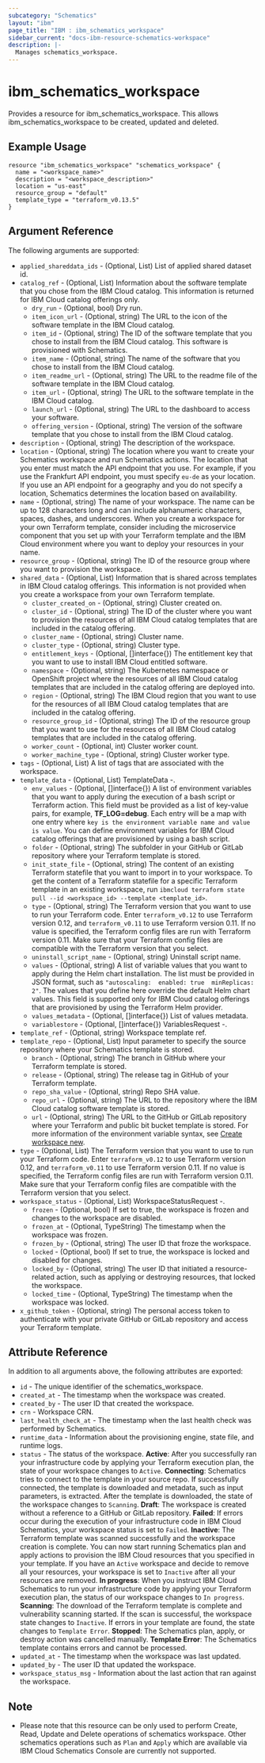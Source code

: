 ```yaml
---
subcategory: "Schematics"
layout: "ibm"
page_title: "IBM : ibm_schematics_workspace"
sidebar_current: "docs-ibm-resource-schematics-workspace"
description: |-
  Manages schematics_workspace.
---
```


# ibm\_schematics_workspace

Provides a resource for ibm_schematics_workspace. This allows ibm_schematics_workspace to be created, updated and deleted.

## Example Usage

```hcl
resource "ibm_schematics_workspace" "schematics_workspace" {
  name = "<workspace_name>"
  description = "<workspace_description>"
  location = "us-east"
  resource_group = "default"
  template_type = "terraform_v0.13.5"
}
```

## Argument Reference

The following arguments are supported:

* `applied_shareddata_ids` - (Optional, List) List of applied shared dataset id.
* `catalog_ref` - (Optional, List) Information about the software template that you chose from the IBM Cloud catalog. This information is returned for IBM Cloud catalog offerings only.
  * `dry_run` - (Optional, bool) Dry run.
  * `item_icon_url` - (Optional, string) The URL to the icon of the software template in the IBM Cloud catalog.
  * `item_id` - (Optional, string) The ID of the software template that you chose to install from the IBM Cloud catalog. This software is provisioned with Schematics.
  * `item_name` - (Optional, string) The name of the software that you chose to install from the IBM Cloud catalog.
  * `item_readme_url` - (Optional, string) The URL to the readme file of the software template in the IBM Cloud catalog.
  * `item_url` - (Optional, string) The URL to the software template in the IBM Cloud catalog.
  * `launch_url` - (Optional, string) The URL to the dashboard to access your software.
  * `offering_version` - (Optional, string) The version of the software template that you chose to install from the IBM Cloud catalog.
* `description` - (Optional, string) The description of the workspace.
* `location` - (Optional, string) The location where you want to create your Schematics workspace and run Schematics actions. The location that you enter must match the API endpoint that you use. For example, if you use the Frankfurt API endpoint, you must specify `eu-de` as your location. If you use an API endpoint for a geography and you do not specify a location, Schematics determines the location based on availability.
* `name` - (Optional, string) The name of your workspace. The name can be up to 128 characters long and can include alphanumeric characters, spaces, dashes, and underscores. When you create a workspace for your own Terraform template, consider including the microservice component that you set up with your Terraform template and the IBM Cloud environment where you want to deploy your resources in your name.
* `resource_group` - (Optional, string) The ID of the resource group where you want to provision the workspace.
* `shared_data` - (Optional, List) Information that is shared across templates in IBM Cloud catalog offerings. This information is not provided when you create a workspace from your own Terraform template.
  * `cluster_created_on` - (Optional, string) Cluster created on.
  * `cluster_id` - (Optional, string) The ID of the cluster where you want to provision the resources of all IBM Cloud catalog templates that are included in the catalog offering.
  * `cluster_name` - (Optional, string) Cluster name.
  * `cluster_type` - (Optional, string) Cluster type.
  * `entitlement_keys` - (Optional, []interface{}) The entitlement key that you want to use to install IBM Cloud entitled software.
  * `namespace` - (Optional, string) The Kubernetes namespace or OpenShift project where the resources of all IBM Cloud catalog templates that are included in the catalog offering are deployed into.
  * `region` - (Optional, string) The IBM Cloud region that you want to use for the resources of all IBM Cloud catalog templates that are included in the catalog offering.
  * `resource_group_id` - (Optional, string) The ID of the resource group that you want to use for the resources of all IBM Cloud catalog templates that are included in the catalog offering.
  * `worker_count` - (Optional, int) Cluster worker count.
  * `worker_machine_type` - (Optional, string) Cluster worker type.
* `tags` - (Optional, List) A list of tags that are associated with the workspace.
* `template_data` - (Optional, List) TemplateData -.
  * `env_values` - (Optional, []interface{}) A list of environment variables that you want to apply during the execution of a bash script or Terraform action. This field must be provided as a list of key-value pairs, for example, **TF_LOG=debug**. Each entry will be a map with one entry where `key is the environment variable name and value is value`. You can define environment variables for IBM Cloud catalog offerings that are provisioned by using a bash script.
  * `folder` - (Optional, string) The subfolder in your GitHub or GitLab repository where your Terraform template is stored.
  * `init_state_file` - (Optional, string) The content of an existing Terraform statefile that you want to import in to your workspace. To get the content of a Terraform statefile for a specific Terraform template in an existing workspace, run `ibmcloud terraform state pull --id <workspace_id> --template <template_id>`.
  * `type` - (Optional, string) The Terraform version that you want to use to run your Terraform code. Enter `terraform_v0.12` to use Terraform version 0.12, and `terraform_v0.11` to use Terraform version 0.11. If no value is specified, the Terraform config files are run with Terraform version 0.11. Make sure that your Terraform config files are compatible with the Terraform version that you select.
  * `uninstall_script_name` - (Optional, string) Uninstall script name.
  * `values` - (Optional, string) A list of variable values that you want to apply during the Helm chart installation. The list must be provided in JSON format, such as `"autoscaling:  enabled: true  minReplicas: 2"`. The values that you define here override the default Helm chart values. This field is supported only for IBM Cloud catalog offerings that are provisioned by using the Terraform Helm provider.
  * `values_metadata` - (Optional, []interface{}) List of values metadata.
  * `variablestore` - (Optional, []interface{}) VariablesRequest -.
* `template_ref` - (Optional, string) Workspace template ref.
* `template_repo` - (Optional, List) Input parameter to specify the source repository where your Schematics template is stored.
  * `branch` - (Optional, string) The branch in GitHub where your Terraform template is stored.
  * `release` - (Optional, string) The release tag in GitHub of your Terraform template.
  * `repo_sha_value` - (Optional, string) Repo SHA value.
  * `repo_url` - (Optional, string) The URL to the repository where the IBM Cloud catalog software template is stored.
  * `url` - (Optional, string) The URL to the GitHub or GitLab repository where your Terraform and public bit bucket template is stored. For more information of the environment variable syntax, see [Create workspace new](/docs/schematics?topic=schematics-schematics-cli-reference#schematics-workspace-new).
* `type` - (Optional, List) The Terraform version that you want to use to run your Terraform code. Enter `terraform_v0.12` to use Terraform version 0.12, and `terraform_v0.11` to use Terraform version 0.11. If no value is specified, the Terraform config files are run with Terraform version 0.11. Make sure that your Terraform config files are compatible with the Terraform version that you select.
* `workspace_status` - (Optional, List) WorkspaceStatusRequest -.
  * `frozen` - (Optional, bool) If set to true, the workspace is frozen and changes to the workspace are disabled.
  * `frozen_at` - (Optional, TypeString) The timestamp when the workspace was frozen.
  * `frozen_by` - (Optional, string) The user ID that froze the workspace.
  * `locked` - (Optional, bool) If set to true, the workspace is locked and disabled for changes.
  * `locked_by` - (Optional, string) The user ID that initiated a resource-related action, such as applying or destroying resources, that locked the workspace.
  * `locked_time` - (Optional, TypeString) The timestamp when the workspace was locked.
* `x_github_token` - (Optional, string) The personal access token to authenticate with your private GitHub or GitLab repository and access your Terraform template.

## Attribute Reference

In addition to all arguments above, the following attributes are exported:

* `id` - The unique identifier of the schematics_workspace.
* `created_at` - The timestamp when the workspace was created.
* `created_by` - The user ID that created the workspace.
* `crn` - Workspace CRN.
* `last_health_check_at` - The timestamp when the last health check was performed by Schematics.
* `runtime_data` - Information about the provisioning engine, state file, and runtime logs.
* `status` - The status of the workspace.  **Active**: After you successfully ran your infrastructure code by applying your Terraform execution plan, the state of your workspace changes to `Active`.  **Connecting**: Schematics tries to connect to the template in your source repo. If successfully connected, the template is downloaded and metadata, such as input parameters, is extracted. After the template is downloaded, the state of the workspace changes to `Scanning`.  **Draft**: The workspace is created without a reference to a GitHub or GitLab repository.  **Failed**: If errors occur during the execution of your infrastructure code in IBM Cloud Schematics, your workspace status is set to `Failed`.  **Inactive**: The Terraform template was scanned successfully and the workspace creation is complete. You can now start running Schematics plan and apply actions to provision the IBM Cloud resources that you specified in your template. If you have an `Active` workspace and decide to remove all your resources, your workspace is set to `Inactive` after all your resources are removed.  **In progress**: When you instruct IBM Cloud Schematics to run your infrastructure code by applying your Terraform execution plan, the status of our workspace changes to `In progress`.  **Scanning**: The download of the Terraform template is complete and vulnerability scanning started. If the scan is successful, the workspace state changes to `Inactive`. If errors in your template are found, the state changes to `Template Error`.  **Stopped**: The Schematics plan, apply, or destroy action was cancelled manually.  **Template Error**: The Schematics template contains errors and cannot be processed.
* `updated_at` - The timestamp when the workspace was last updated.
* `updated_by` - The user ID that updated the workspace.
* `workspace_status_msg` - Information about the last action that ran against the workspace.

## Note
*  Please note that this resource can be only used to perform Create, Read, Update and Delete operations of schematics workspace. Other schematics operations such as `Plan` and `Apply` which are available via IBM Cloud Schematics Console are currently not supported.
